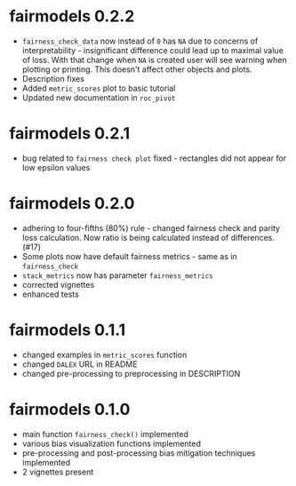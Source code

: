 # fairmodels 0.2.2
* `fairness_check_data` now instead of `0` has `NA` due to concerns of interpretability - insignificant difference could lead up to maximal value of loss. With that change when `NA` is created user will see warning when plotting or printing. This doesn't affect other objects and plots.
* Description fixes
* Added `metric_scores` plot to basic tutorial
* Updated new documentation in `roc_pivot`

# fairmodels 0.2.1
* bug related to `fairness check plot` fixed - rectangles did not appear for low epsilon values

# fairmodels 0.2.0
* adhering to four-fifths (80%) rule - changed fairness check and parity loss calculation. Now ratio is being calculated instead of differences.(#17)
* Some plots now have default fairness metrics - same as in `fairness_check` 
* `stack_metrics` now has parameter `fairness_metrics`
* corrected vignettes
* enhanced tests

# fairmodels 0.1.1
* changed examples in `metric_scores` function
* changed `DALEX` URL in README
* changed pre-processing to preprocessing in DESCRIPTION

# fairmodels 0.1.0

* main function `fairness_check()` implemented 
* various bias visualization functions implemented 
* pre-processing and post-processing bias mitigation techniques implemented
* 2 vignettes present
